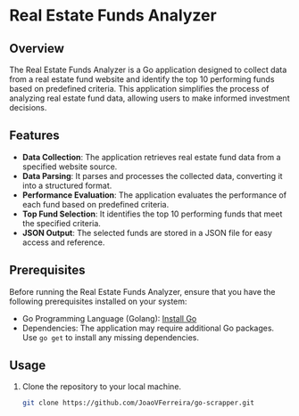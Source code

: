 # Real Estate Funds Analyzer

## Overview

The Real Estate Funds Analyzer is a Go application designed to collect data from a real estate fund website and identify the top 10 performing funds based on predefined criteria. This application simplifies the process of analyzing real estate fund data, allowing users to make informed investment decisions.

## Features

- **Data Collection**: The application retrieves real estate fund data from a specified website source.
- **Data Parsing**: It parses and processes the collected data, converting it into a structured format.
- **Performance Evaluation**: The application evaluates the performance of each fund based on predefined criteria.
- **Top Fund Selection**: It identifies the top 10 performing funds that meet the specified criteria.
- **JSON Output**: The selected funds are stored in a JSON file for easy access and reference.

## Prerequisites

Before running the Real Estate Funds Analyzer, ensure that you have the following prerequisites installed on your system:

- Go Programming Language (Golang): [Install Go](https://golang.org/dl/)
- Dependencies: The application may require additional Go packages. Use `go get` to install any missing dependencies.

## Usage

1. Clone the repository to your local machine.

   ```bash
   git clone https://github.com/JoaoVFerreira/go-scrapper.git
